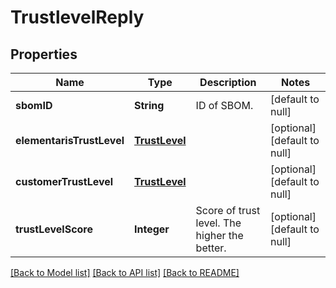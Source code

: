 # TrustlevelReply
## Properties

| Name | Type | Description | Notes |
|------------ | ------------- | ------------- | -------------|
| **sbomID** | **String** | ID of SBOM. | [default to null] |
| **elementarisTrustLevel** | [**TrustLevel**](TrustLevel.md) |  | [optional] [default to null] |
| **customerTrustLevel** | [**TrustLevel**](TrustLevel.md) |  | [optional] [default to null] |
| **trustLevelScore** | **Integer** | Score of trust level. The higher the better. | [optional] [default to null] |

[[Back to Model list]](../README.md#documentation-for-models) [[Back to API list]](../README.md#documentation-for-api-endpoints) [[Back to README]](../README.md)

